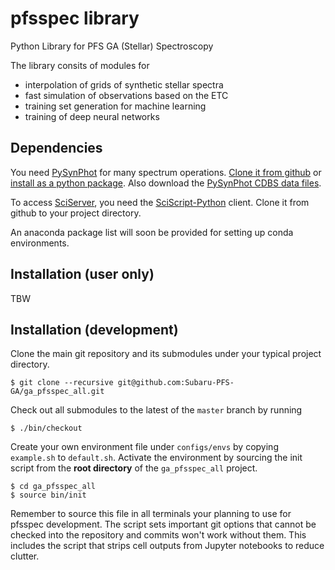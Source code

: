 # pfsspec library

Python Library for PFS GA (Stellar) Spectroscopy

The library consits of modules for

* interpolation of grids of synthetic stellar spectra
* fast simulation of observations based on the ETC
* training set generation for machine learning
* training of deep neural networks

## Dependencies

You need [PySynPhot](https://pysynphot.readthedocs.io/en/latest/) for many spectrum operations. [Clone it from github](https://github.com/spacetelescope/pysynphot) or [install as a python package](https://pypi.org/project/pysynphot/). Also download the [PySynPhot CDBS data files](https://www.stsci.edu/hst/instrumentation/reference-data-for-calibration-and-tools/synphot-throughput-tables.html).

To access [SciServer](https://sciserver.org), you need the [SciScript-Python](https://github.com/sciserver/SciScript-Python) client. Clone it from github to your project directory.

An anaconda package list will soon be provided for setting up conda environments.

## Installation (user only)

TBW

## Installation (development)

Clone the main git repository and its submodules under your typical project directory.

    $ git clone --recursive git@github.com:Subaru-PFS-GA/ga_pfsspec_all.git

Check out all submodules to the latest of the `master` branch by running

    $ ./bin/checkout

Create your own environment file under `configs/envs` by copying `example.sh` to `default.sh`. Activate the environment by sourcing the init script from the **root directory** of the `ga_pfsspec_all` project.

    $ cd ga_pfsspec_all
    $ source bin/init

Remember to source this file in all terminals your planning to use for pfsspec development. The script sets important git options that cannot be checked into the repository and commits won't work without them. This includes the script that strips cell outputs from Jupyter notebooks to reduce clutter.